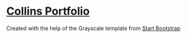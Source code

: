 # [Collins Portfolio](https://mdcollins80.github.io)

Created with the help of the Grayscale template from [Start Bootstrap](https://startbootstrap.com/)
